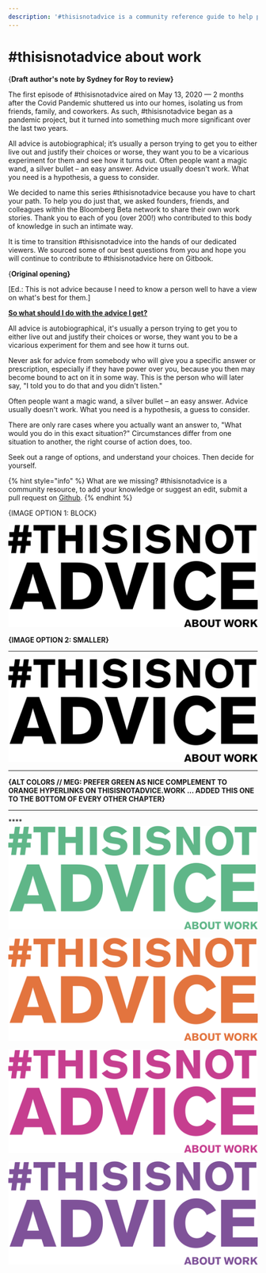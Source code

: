 ```yaml
---
description: '#thisisnotadvice is a community reference guide to help people at work.'
---
```


# #thisisnotadvice about work

{**Draft author's note by Sydney for Roy to review}**

The first episode of #thisisnotadvice aired on May 13, 2020 — 2 months after the Covid Pandemic shuttered us into our homes, isolating us from friends, family, and coworkers. As such, #thisisnotadvice began as a pandemic project, but it turned into something much more significant over the last two years.

All advice is autobiographical; it’s usually a person trying to get you to either live out and justify their choices or worse, they want you to be a vicarious experiment for them and see how it turns out. Often people want a magic wand, a silver bullet – an easy answer. Advice usually doesn't work. What you need is a hypothesis, a guess to consider.

We decided to name this series #thisisnotadvice because you have to chart your path. To help you do just that, we asked founders, friends, and colleagues within the Bloomberg Beta network to share their own work stories. Thank you to each of you (over 200!) who contributed to this body of knowledge in such an intimate way.

It is time to transition #thisisnotadvice into the hands of our dedicated viewers. We sourced some of our best questions from you and hope you will continue to contribute to #thisisnotadvice here on Gitbook.

{**Original opening}**

\[Ed.: This is not advice because I need to know a person well to have a view on what's best for them.]

[**So what should I do with the advice I get?**](https://www.pscp.tv/roybahat/1PlKQNVnraNGE?t=9m52s)

All advice is autobiographical, it's usually a person trying to get you to either live out and justify their choices or worse, they want you to be a vicarious experiment for them and see how it turns out.&#x20;

Never ask for advice from somebody who will give you a specific answer or prescription, especially if they have power over you, because you then may become bound to act on it in some way. This is the person who will later say, "I told you to do that and you didn't listen."

Often people want a magic wand, a silver bullet – an easy answer. Advice usually doesn't work. What you need is a hypothesis, a guess to consider.&#x20;

There are only rare cases where you actually want an answer to, "What would you do in this exact situation?" Circumstances differ from one situation to another, the right course of action does, too.

Seek out a range of options, and understand your choices. Then decide for yourself.

{% hint style="info" %}
What are we missing? #thisisnotadvice is a community resource, to add your knowledge or suggest an edit, submit a pull request on [Github](https://github.com/roybahat/thisisnotadvice).
{% endhint %}

{IMAGE OPTION 1: BLOCK}

![](<.gitbook/assets/image (1).png>)

**{IMAGE OPTION 2: SMALLER}**

****

&#x20;![](<.gitbook/assets/image (3).png>)

****

**{ALT COLORS // MEG: PREFER GREEN AS NICE COMPLEMENT TO ORANGE HYPERLINKS ON THISISNOTADVICE.WORK ... ADDED THIS ONE TO THE BOTTOM OF EVERY OTHER CHAPTER}**

****

****![](<.gitbook/assets/image (1) (1).png>)



![](<.gitbook/assets/image (4).png>)



![](<.gitbook/assets/image (5).png>)



![](<.gitbook/assets/image (2) (1).png>)

